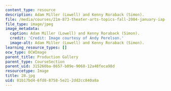 ```yaml
---
content_type: resource
description: Adam Miller (Lowell) and Kenny Roraback (Simon).
file: /media/courses/21m-873-theater-arts-topics-fall-2004-january-iap-2005/81b17bd46fd887585e212dd2cc840a8a_28.jpg
file_type: image/jpeg
image_metadata:
  caption: Adam Miller (Lowell) and Kenny Roraback (Simon).
  credit: 'Credit: Image courtesy of Andy Perelson.'
  image-alt: Adam Miller (Lowell) and Kenny Roraback (Simon).
learning_resource_types: []
ocw_type: OCWImage
parent_title: Production Gallery
parent_type: CourseSection
parent_uid: 315260ba-8657-b09e-9068-12a48feca98d
resourcetype: Image
title: 28.jpg
uid: 81b17bd4-6fd8-8758-5e21-2dd2cc840a8a
---
```

